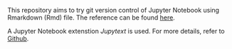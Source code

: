 This repository aims to try git version control of Jupyter Notebook using Rmarkdown (Rmd) file. The reference can be found [here](https://towardsdatascience.com/version-control-with-jupyter-notebooks-f096f4d7035a).

A Jupyter Notebook extenstion *Jupytext* is used. For more details, refer to [Github](https://github.com/mwouts/jupytext).
